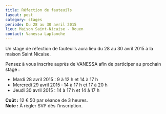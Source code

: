 ```yaml
---
title: Réfection de fauteuils
layout: post
category: stages
periode: Du 28 au 30 avril 2015
lieu: Maison Saint-Nicaise - Rouen
contact: Vanessa Laplanche
---
```


Un stage de réfection de fauteuils aura lieu du 28 au 30 avril 2015 à la maison Saint Nicaise.

Pensez à vous inscrire auprès de VANESSA afin de participer au prochain stage : 

  * Mardi 28 avril 2015 : 9 à 12 h et 14 à 17 h
  * Mercredi 29 avril 2015 : 14 à 17 h et 17 à 20 h
  * Jeudi 30 avril 2015 : 14 à 17 h et 14 à 17 h

**Coût :** 12 € 50 par séance de 3 heures.<br>
**Note :**  À règler SVP dès l'inscription.